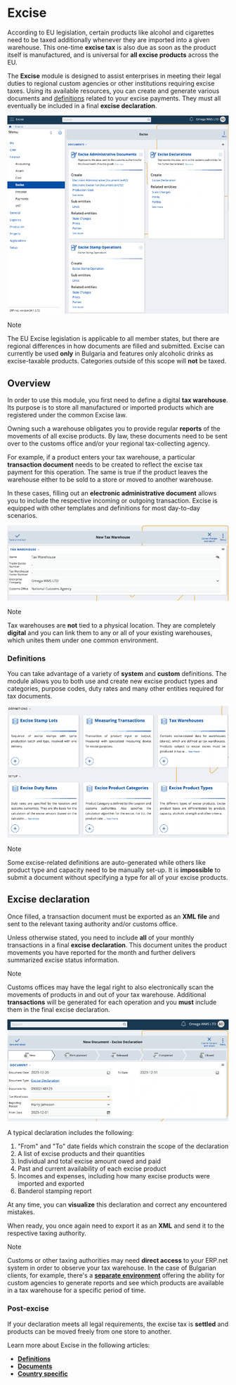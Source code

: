 # Excise

According to EU legislation, certain products like alcohol and cigarettes need to be taxed additionally whenever they are imported into a given warehouse. This one-time **excise tax** is also due as soon as the product itself is manufactured, and is universal for **all excise products** across the EU.

The **Excise** module is designed to assist enterprises in meeting their legal duties to regional custom agencies or other institutions requiring excise taxes. Using its available resources, you can create and generate various documents and [definitions](definitions/index.md) related to your excise payments. They must all eventually be included in a final **excise declaration**.

![Excise](pictures/excise_modules.png)

> [!NOTE]
> The EU Excise legislation is applicable to all member states, but there are regional differences in how documents are filled and submitted. Excise can currently be used **only** in Bulgaria and features only alcoholic drinks as excise-taxable products. Categories outside of this scope will **not** be taxed.

## Overview

In order to use this module, you first need to define a digital **tax warehouse**. Its purpose is to store all manufactured or imported products which are registered under the common Excise law. 

Owning such a warehouse obligates you to provide regular **reports** of the movements of all excise products. By law, these documents need to be sent over to the customs office and/or your regional tax-collecting agency.

For example, if a product enters your tax warehouse, a particular **transaction document** needs to be created to reflect the excise tax payment for this operation. The same is true if the product leaves the warehouse either to be sold to a store or moved to another warehouse. 

In these cases, filling out an **electronic administrative document** allows you to include the respective incoming or outgoing transaction. Excise is equipped with other templates and definitions for most day-to-day scenarios. 

![Excise](pictures/new_tax_warehouses.png)

> [!NOTE]
> Tax warehouses are **not** tied to a physical location. They are completely **digital** and you can link them to any or all of your existing warehouses, which unites them under one common environment.

### Definitions

You can take advantage of a variety of **system** and **custom** definitions. The module allows you to both use and create new excise product types and categories, purpose codes, duty rates and many other entities required for tax documents.

![Excise](pictures/definitions_excise.png)

> [!NOTE]
> Some excise-related definitions are auto-generated while others like product type and capacity need to be manually set-up. It is **impossible** to submit a document without specifying a type for all of your excise products.

## Excise declaration

Once filled, a transaction document must be exported as an **XML file** and sent to the relevant taxing authority and/or customs office.

Unless otherwise stated, you need to include **all** of your monthly transactions in a final **excise declaration**. This document unites the product movements you have reported for the month and further delivers summarized excise status information.

> [!NOTE]
> Customs offices may have the legal right to also electronically scan the movements of products in and out of your tax warehouse. Additional **transactions** will be generated for each operation and you **must** include them in the final excise declaration.

![Excise](pictures/excise_declare.png)

A typical declaration includes the following:

1. "From" and "To" date fields which constrain the scope of the declaration
2. A list of excise products and their quantities
3. Individual and total excise amount owed and paid
4. Past and current availability of each excise product
5. Incomes and expenses, including how many excise products were imported and exported
6. Banderol stamping report

At any time, you can **visualize** this declaration and correct any encountered mistakes. 

When ready, you once again need to export it as an **XML** and send it to the respective taxing authority.

> [!NOTE]
> Customs or other taxing authorities may need **direct access** to your ERP.net system in order to observe your tax warehouse. In the case of Bulgarian clients, for example, there's a **[separate environment](https://testdb-model.my.erp.net/legal)** offering the ability for custom agencies to generate reports and see which products are available in a tax warehouse for a specific period of time.

### Post-excise

If your declaration meets all legal requirements, the excise tax is **settled** and products can be moved freely from one store to another.

Learn more about Excise in the following articles:

- **[Definitions](definitions/index.md)**
- **[Documents](documents/index.md)**
- **[Country specific](country-specific/index.md)**

